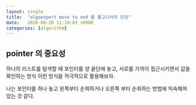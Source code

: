```yaml
---
layout: single
title:  "algoexpert move to end 를 풀고나서의 단상"
date:   2020-08-20 11:10:03 +0900
categories: [algorithm]
---
```


## pointer 의 중요성
하나의 리스트를 탐색할 때
포인터를 양 끝단에 놓고, 서로를 가까이 접근시키면서 값을 확인하는 방식
이런 방식을 적극적으로 활용해보자.

나는 포인터를 하나 놓고 왼쪽부터 순회하거나 오른쪽 부터 순회하는
방법에 익숙해져 있는 것 같다. 




